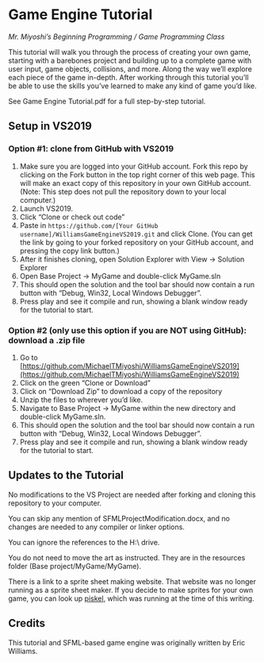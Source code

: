 # Game Engine Tutorial
*Mr. Miyoshi’s Beginning Programming / Game Programming Class*

This tutorial will walk you through the process of creating your own game, starting with a barebones project and building up to a 
complete game with user input, game objects, collisions, and more. Along the way we’ll explore each piece of the game in-depth. 
After working through this tutorial you’ll be able to use the skills you’ve learned to make any kind of game you’d like.

See Game Engine Tutorial.pdf for a full step-by-step tutorial.

## Setup in VS2019

### Option #1: clone from GitHub with VS2019

1) Make sure you are logged into your GitHub account.  Fork this repo by clicking on the Fork button in the top right corner of this web page.  This will make an exact copy of this repository in your own GitHub account.  (Note: This step does not pull the repository down to your local computer.)
1) Launch VS2019.
1) Click “Clone or check out code”
1) Paste in `https://github.com/[Your GitHub username]/WilliamsGameEngineVS2019.git` and click Clone.  (You can get the link by going to your forked repository on your GitHub account, and pressing the copy link button.)
1) After it finishes cloning, open Solution Explorer with View -> Solution Explorer
1) Open Base Project -> MyGame and double-click MyGame.sln
1) This should open the solution and the tool bar should now contain a run button with “Debug, Win32, Local Windows Debugger”.
1) Press play and see it compile and run, showing a blank window ready for the tutorial to start.

### Option #2 (only use this option if you are NOT using GitHub): download a .zip file

1) Go to [https://github.com/MichaelTMiyoshi/WilliamsGameEngineVS2019](https://github.com/MichaelTMiyoshi/WilliamsGameEngineVS2019)
1) Click on the green “Clone or Download”
1) Click on “Download Zip” to download a copy of the repository
1) Unzip the files to wherever you’d like.
1) Navigate to Base Project -> MyGame within the new directory and double-click MyGame.sln.
1) This should open the solution and the tool bar should now contain a run button with “Debug, Win32, Local Windows Debugger”.
1) Press play and see it compile and run, showing a blank window ready for the tutorial to start.


## Updates to the Tutorial

No modifications to the VS Project are needed after forking and cloning this repository to your computer.

You can skip any mention of SFMLProjectModification.docx, and no changes are needed to any compiler or linker options.

You can ignore the references to the H:\ drive.

You do not need to move the art as instructed.  They are in the resources folder (Base project/MyGame/MyGame).

There is a link to a sprite sheet making website.  That website was no longer running as a sprite sheet maker.  If you decide to make sprites for your own game, you can look up [piskel](https://www.piskelapp.com), which was running at the time of this writing.

## Credits

This tutorial and SFML-based game engine was originally written by Eric Williams.
  

